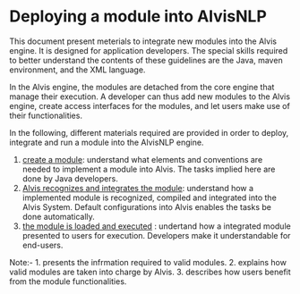 # 

# Deploying a module into AlvisNLP

This document present meterials to integrate new modules into the Alvis engine. It is designed for application developers. The special skills required to better understand the contents of these guidelines are the Java, maven environment, and the XML language.

In the Alvis engine, the modules are detached from the core engine that manage their execution. A developer can thus add new modules to the Alvis engine, create access interfaces for the modules, and let users make use of their functionalities. 

In the following, different materials required are provided in order to deploy, integrate and run a module into the AlvisNLP engine.

1. [create a module](/alvis-module-elements-and-conventions.md): understand what elements and conventions are needed to implement a module into Alvis. The tasks implied here are done by Java developers.
2. [Alvis recognizes and integrates the module](alvis-module-recognition-and-integration.md): understand how a implemented module is recognized, compiled and integrated into the Alvis System. Default configurations into Alvis enables the tasks be done automatically.
3. [the module is loaded and executed](alvis-module-access-loading-and-execution.md) : undertand how a integrated module presented to users for execution. Developers make it understandable for end-users.

Note:- 1. presents the infrmation required to valid modules. 2. explains how valid modules are taken into charge by Alvis. 3. describes how users benefit from the module functionalities.





